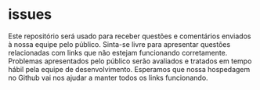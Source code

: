 issues
======
Este repositório será usado para receber questões e comentários enviados à nossa equipe pelo público. Sinta-se livre para apresentar questões relacionadas com links que 
não estejam funcionando corretamente. Problemas apresentados pelo público serão avaliados e tratados em tempo hábil pela equipe de desenvolvimento. Esperamos que nossa hospedagem no Github vai nos ajudar a manter todos os links funcionando.
